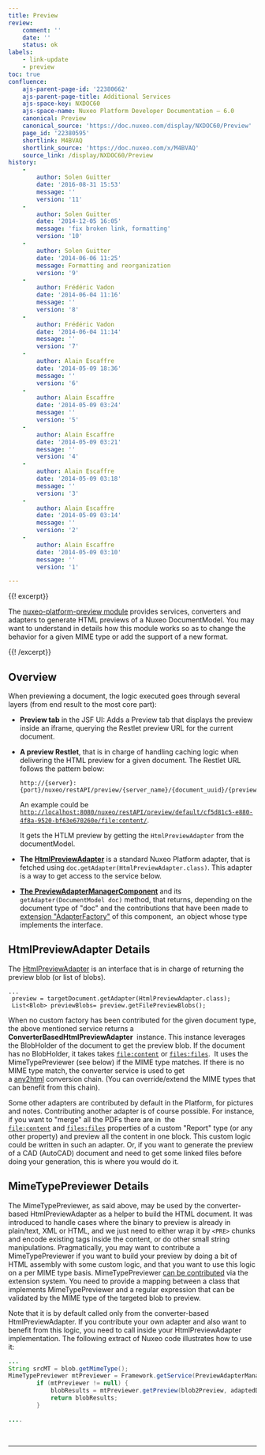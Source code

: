 ```yaml
---
title: Preview
review:
    comment: ''
    date: ''
    status: ok
labels:
    - link-update
    - preview
toc: true
confluence:
    ajs-parent-page-id: '22380662'
    ajs-parent-page-title: Additional Services
    ajs-space-key: NXDOC60
    ajs-space-name: Nuxeo Platform Developer Documentation — 6.0
    canonical: Preview
    canonical_source: 'https://doc.nuxeo.com/display/NXDOC60/Preview'
    page_id: '22380595'
    shortlink: M4BVAQ
    shortlink_source: 'https://doc.nuxeo.com/x/M4BVAQ'
    source_link: /display/NXDOC60/Preview
history:
    - 
        author: Solen Guitter
        date: '2016-08-31 15:53'
        message: ''
        version: '11'
    - 
        author: Solen Guitter
        date: '2014-12-05 16:05'
        message: 'fix broken link, formatting'
        version: '10'
    - 
        author: Solen Guitter
        date: '2014-06-06 11:25'
        message: Formatting and reorganization
        version: '9'
    - 
        author: Frédéric Vadon
        date: '2014-06-04 11:16'
        message: ''
        version: '8'
    - 
        author: Frédéric Vadon
        date: '2014-06-04 11:14'
        message: ''
        version: '7'
    - 
        author: Alain Escaffre
        date: '2014-05-09 18:36'
        message: ''
        version: '6'
    - 
        author: Alain Escaffre
        date: '2014-05-09 03:24'
        message: ''
        version: '5'
    - 
        author: Alain Escaffre
        date: '2014-05-09 03:21'
        message: ''
        version: '4'
    - 
        author: Alain Escaffre
        date: '2014-05-09 03:18'
        message: ''
        version: '3'
    - 
        author: Alain Escaffre
        date: '2014-05-09 03:14'
        message: ''
        version: '2'
    - 
        author: Alain Escaffre
        date: '2014-05-09 03:10'
        message: ''
        version: '1'

---
```

{{! excerpt}}

The [nuxeo-platform-preview module](https://github.com/nuxeo/nuxeo-features/tree/release-6.0/nuxeo-platform-preview) provides services, converters and adapters to generate HTML previews of a Nuxeo DocumentModel. You may want to understand in details how this module works so as to change the behavior for a given MIME type or add the support of a new format.

{{! /excerpt}}

## Overview

When previewing a document, the logic executed goes through several layers (from end result to the most core part):

*   **Preview tab** in the JSF UI: Adds a Preview tab that displays the preview inside an iframe, querying the Restlet preview URL for the current document.
*   **A preview Restlet**, that is in charge of handling caching logic when delivering the HTML preview&nbsp;for a given document. The Restlet URL follows the pattern below:

    ```
    http://{server}:{port}/nuxeo/restAPI/preview/{server_name}/{document_uuid}/{previewfield}/

    ```

    An example could be [`http://localhost:8080/nuxeo/restAPI/preview/default/cf5d81c5-e880-4f8a-9520-bf63e670260e/file:content/`](http://localhost:8080/nuxeo/restAPI/preview/default/cf5d81c5-e880-4f8a-9520-bf63e670260e/file:content/).

    It gets the HTLM preview by getting the `HtmlPreviewAdapter` from the documentModel.

*   **The [HtmlPreviewAdapter](http://explorer.nuxeo.org/nuxeo/site/distribution/Nuxeo%20Platform-6.0/viewContribution/org.nuxeo.ecm.platform.preview.adapters--adapters)** is a standard Nuxeo Platform adapter, that is fetched using&nbsp;`doc.getAdapter(HtmlPreviewAdapter.class)`. This adapter is a way to get access to the service below.

*   **[The PreviewAdapterManagerComponent](http://explorer.nuxeo.org/nuxeo/site/distribution/Nuxeo%20Platform-6.0/viewComponent/org.nuxeo.ecm.platform.preview.adapter.PreviewAdapterManagerComponent)** and its `getAdapter(DocumentModel doc)` method, that returns, depending on the document type of "doc" and the contributions that have been made to [extension "AdapterFactory"](http://explorer.nuxeo.org/nuxeo/site/distribution/Nuxeo%20Platform-6.0/viewExtensionPoint/org.nuxeo.ecm.platform.preview.adapter.PreviewAdapterManagerComponent--AdapterFactory) of this component, &nbsp;an object whose type implements the interface.

## HtmlPreviewAdapter Details

The [HtmlPreviewAdapter](https://fisheye.nuxeo.com/browse/nuxeo/nuxeo-features/nuxeo-platform-preview/src/main/java/org/nuxeo/ecm/platform/preview/api/HtmlPreviewAdapter.java?hb=true) is an interface that is in charge of returning the preview blob (or list of blobs).

```
...
 preview = targetDocument.getAdapter(HtmlPreviewAdapter.class);
 List<Blob> previewBlobs= preview.getFilePreviewBlobs();

```

When no custom factory has been contributed for the given document type, the above mentioned service returns a **ConverterBasedHtmlPreviewAdapter** &nbsp;instance. This instance leverages the BlobHolder of the document to get the preview blob. If the document has no BlobHolder, it takes takes [`file:content`](http://filecontent) or [`files:files`](http://filesfiles).&nbsp; It uses the MimeTypePreviewer (see below) if the MIME type matches. If there is no MIME type match, the converter service is used to get a&nbsp;[any2html](http://explorer.nuxeo.org/nuxeo/site/distribution/Nuxeo%20Platform-6.0/viewContribution/org.nuxeo.ecm.platform.convert.preview.plugins--converter)&nbsp;conversion chain. (You can override/extend the MIME types that can benefit from this chain).

Some other adapters are contributed by default in the Platform, for pictures and notes. Contributing another adapter is of course possible. For instance, if you want to "merge" all the PDFs there are in&nbsp; the [`file:content`](http://filecontent)&nbsp;and&nbsp;[`files:files`](http://filesfiles)&nbsp;properties of a custom "Report" type (or any other property) and preview all the content in one block. This custom logic could be written in such an adapter. Or, if you want to generate the preview of a CAD (AutoCAD) document and need to get some linked files before doing your generation, this is where you would do it.

## MimeTypePreviewer Details

The MimeTypePreviewer, as said above,&nbsp;may be used by the converter-based HtmlPreviewAdapter as a helper to build the HTML document. It was introduced to handle cases where the binary to preview is already in plain/text, XML or HTML, and we just need to either wrap it by `<PRE>` chunks and encode existing tags inside the content, or do other small string manipulations. Pragmatically, you may want to contribute a MimeTypePreviewer if you want to build your preview by doing a bit of HTML assembly with some custom logic, and that you want to use this logic on a per MIME type basis. MimeTypePreviewer [can be contributed](http://explorer.nuxeo.org/nuxeo/site/distribution/Nuxeo%20Platform-6.0/viewExtensionPoint/org.nuxeo.ecm.platform.preview.adapter.PreviewAdapterManagerComponent--MimeTypePreviewer) via the extension system. You need to provide a mapping between a class that implements MimeTypePreviewer and a regular expression that can be validated by the MIME type of the targeted blob to preview.

Note that it is by default called only from the converter-based HtmlPreviewAdapter. If you contribute your own adapter and also want to benefit from this logic, you need to call inside your HtmlPreviewAdapter implementation. The following extract of Nuxeo code illustrates how to use it:

```java
...
String srcMT = blob.getMimeType();
MimeTypePreviewer mtPreviewer = Framework.getService(PreviewAdapterManager.class).getPreviewer(srcMT);
        if (mtPreviewer != null) {
            blobResults = mtPreviewer.getPreview(blob2Preview, adaptedDoc);
            return blobResults;
        }

....
```

&nbsp;

* * *